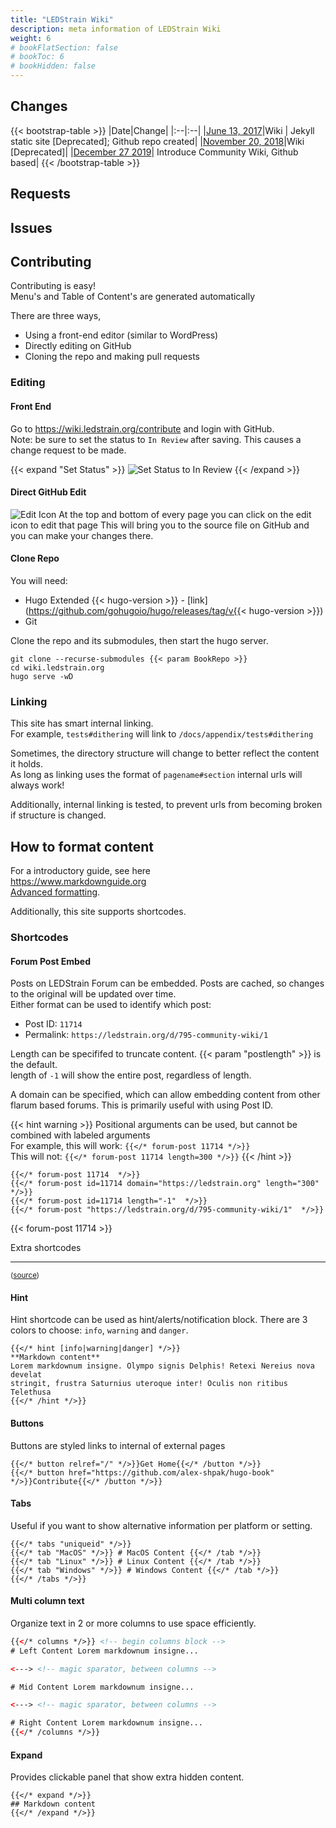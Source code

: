 ```yaml
---
title: "LEDStrain Wiki"
description: meta information of LEDStrain Wiki
weight: 6
# bookFlatSection: false
# bookToc: 6
# bookHidden: false
---
```


## Changes

{{< bootstrap-table >}}
|Date|Change|
|:--|:--|
|[June 13, 2017](https://ledstrain.org/d/240/5)|Wiki \| Jekyll static site [Deprecated]; Github  repo created|
|[November 20, 2018](https://ledstrain.org/d/463)|Wiki [Deprecated]|
|[December 27 2019](https://ledstrain.org/d/795-community-wiki)| Introduce Community Wiki, Github based|
{{< /bootstrap-table >}}

## Requests


## Issues


## Contributing

Contributing is easy!  
Menu's and Table of Content's are generated automatically

There are three ways,
* Using a front-end editor (similar to WordPress)
* Directly editing on GitHub
* Cloning the repo and making pull requests


### Editing

#### Front End

Go to https://wiki.ledstrain.org/contribute and login with GitHub.   
Note: be sure to set the status to `In Review` after saving. This causes a change request to be made.

{{< expand "Set Status" >}}
![Set Status to In Review](https://i.imgur.com/gDsHYS0.png)
{{< /expand >}}

#### Direct GitHub Edit
![Edit Icon](https://wiki.ledstrain.org/svg/edit.svg)
At the top and bottom of every page you can click on the edit icon to edit that page
This will bring you to the source file on GitHub and you can make your changes there.

#### Clone Repo
You will need:
* Hugo Extended {{< hugo-version >}} - [link](https://github.com/gohugoio/hugo/releases/tag/v{{< hugo-version >}})
* Git

Clone the repo and its submodules, then start the hugo server.                  
                                                                                
```                                                                             
git clone --recurse-submodules {{< param BookRepo >}}                           
cd wiki.ledstrain.org                                                           
hugo serve -wD
```

### Linking

This site has smart internal linking.  
For example, `tests#dithering` will link to `/docs/appendix/tests#dithering`  

Sometimes, the directory structure will change to better reflect the content it holds.  
As long as linking uses the format of `pagename#section` internal urls will always work!

Additionally, internal linking is tested, to prevent urls from becoming broken if structure is changed.


## How to format content

For a introductory guide, see here  
https://www.markdownguide.org  
[Advanced formatting](https://spec.commonmark.org/0.29/).


Additionally, this site supports shortcodes.  

### Shortcodes

#### Forum Post Embed

Posts on LEDStrain Forum can be embedded. Posts are cached, so changes to the 
original will be updated over time.  
Either format can be used to identify which post:
* Post ID: `11714`
* Permalink: `https://ledstrain.org/d/795-community-wiki/1`

Length can be specififed to truncate content. {{< param "postlength" >}} is the default.  
length of `-1` will show the entire post, regardless of length.  

A domain can be specified, which can allow embedding content from other flarum
based forums. This is primarily useful with using Post ID.

{{< hint warning >}}
Positional arguments can be used, but cannot be combined with labeled arguments  
For example, this will work:
`{{</* forum-post 11714 */>}}`  
This will not:
`{{</* forum-post 11714 length=300 */>}}`
{{< /hint >}}

```
{{</* forum-post 11714  */>}}
{{</* forum-post id=11714 domain="https://ledstrain.org" length="300"  */>}}
{{</* forum-post id=11714 length="-1"  */>}}
{{</* forum-post "https://ledstrain.org/d/795-community-wiki/1"  */>}}
```
{{< forum-post 11714  >}}


Extra shortcodes
___

<sub>([source](https://github.com/alex-shpak/hugo-book/blob/master/README.md#shortcodes))</sub>
#### Hint

Hint shortcode can be used as hint/alerts/notification block. There are 3 colors to choose: `info`, `warning` and `danger`.

```tpl
{{</* hint [info|warning|danger] */>}}
**Markdown content**  
Lorem markdownum insigne. Olympo signis Delphis! Retexi Nereius nova develat
stringit, frustra Saturnius uteroque inter! Oculis non ritibus Telethusa
{{</* /hint */>}}
```

#### Buttons

Buttons are styled links to internal of external pages

```
{{</* button relref="/" */>}}Get Home{{</* /button */>}}
{{</* button href="https://github.com/alex-shpak/hugo-book" */>}}Contribute{{</* /button */>}}
```

#### Tabs

Useful if you want to show alternative information per platform or setting.

```
{{</* tabs "uniqueid" */>}}
{{</* tab "MacOS" */>}} # MacOS Content {{</* /tab */>}}
{{</* tab "Linux" */>}} # Linux Content {{</* /tab */>}}
{{</* tab "Windows" */>}} # Windows Content {{</* /tab */>}}
{{</* /tabs */>}}
```

#### Multi column text

Organize text in 2 or more columns to use space efficiently.

```html
{{</* columns */>}} <!-- begin columns block -->
# Left Content Lorem markdownum insigne...

<---> <!-- magic sparator, between columns -->

# Mid Content Lorem markdownum insigne...

<---> <!-- magic sparator, between columns -->

# Right Content Lorem markdownum insigne...
{{</* /columns */>}}
```

#### Expand

Provides clickable panel that show extra hidden content.

```
{{</* expand */>}}
## Markdown content
{{</* /expand */>}}
```

